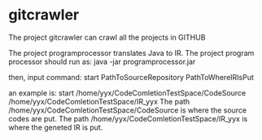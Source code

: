 # gitcrawler
The project gitcrawler can crawl all the projects in GITHUB

The project programprocessor translates Java to IR.
The project program processor should run as:
java -jar programprocessor.jar

then, input command:
start PathToSourceRepository PathToWhereIRIsPut

an example is:
start /home/yyx/CodeComletionTestSpace/CodeSource /home/yyx/CodeComletionTestSpace/IR_yyx
The path /home/yyx/CodeComletionTestSpace/CodeSource is where the source codes are put.
The path /home/yyx/CodeComletionTestSpace/IR_yyx is where the geneted IR is put.
